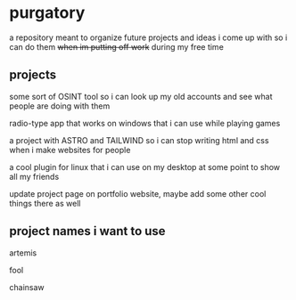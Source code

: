 # purgatory

a repository meant to organize future projects and ideas i come up with so i can do them <s>when im putting off work</s> during my free time

## projects

some sort of OSINT tool so i can look up my old accounts and see what people are doing with them

radio-type app that works on windows that i can use while playing games

a project with ASTRO and TAILWIND so i can stop writing html and css when i make websites for people

a cool plugin for linux that i can use on my desktop at some point to show all my friends

update project page on portfolio website, maybe add some other cool things there as well

## project names i want to use

artemis

fool

chainsaw
